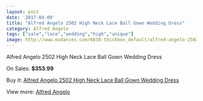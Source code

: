 ```yaml
---
layout: post
date: '2017-04-09'
title: "Alfred Angelo 2502 High Neck Lace Ball Gown Wedding Dress"
category: Alfred Angelo
tags: ["sale","lace","wedding","high","unique"]
image: http://www.eudances.com/6838-thickbox_default/alfred-angelo-2502-high-neck-lace-ball-gown-wedding-dress.jpg
---
```

Alfred Angelo 2502 High Neck Lace Ball Gown Wedding Dress

On Sales: **$353.99**
<a href="https://www.eudances.com/en/alfred-angelo/2520-alfred-angelo-2502-high-neck-lace-ball-gown-wedding-dress.html"><amp-img layout="responsive" width="600" height="600" src="//www.eudances.com/6838-thickbox_default/alfred-angelo-2502-high-neck-lace-ball-gown-wedding-dress.jpg" alt="Alfred Angelo 2502 High Neck Lace Ball Gown Wedding Dress 0" /></a>
<a href="https://www.eudances.com/en/alfred-angelo/2520-alfred-angelo-2502-high-neck-lace-ball-gown-wedding-dress.html"><amp-img layout="responsive" width="600" height="600" src="//www.eudances.com/6841-thickbox_default/alfred-angelo-2502-high-neck-lace-ball-gown-wedding-dress.jpg" alt="Alfred Angelo 2502 High Neck Lace Ball Gown Wedding Dress 1" /></a>
<a href="https://www.eudances.com/en/alfred-angelo/2520-alfred-angelo-2502-high-neck-lace-ball-gown-wedding-dress.html"><amp-img layout="responsive" width="600" height="600" src="//www.eudances.com/6840-thickbox_default/alfred-angelo-2502-high-neck-lace-ball-gown-wedding-dress.jpg" alt="Alfred Angelo 2502 High Neck Lace Ball Gown Wedding Dress 2" /></a>
<a href="https://www.eudances.com/en/alfred-angelo/2520-alfred-angelo-2502-high-neck-lace-ball-gown-wedding-dress.html"><amp-img layout="responsive" width="600" height="600" src="//www.eudances.com/6839-thickbox_default/alfred-angelo-2502-high-neck-lace-ball-gown-wedding-dress.jpg" alt="Alfred Angelo 2502 High Neck Lace Ball Gown Wedding Dress 3" /></a>

Buy it: [Alfred Angelo 2502 High Neck Lace Ball Gown Wedding Dress](https://www.eudances.com/en/alfred-angelo/2520-alfred-angelo-2502-high-neck-lace-ball-gown-wedding-dress.html "Alfred Angelo 2502 High Neck Lace Ball Gown Wedding Dress")

View more: [Alfred Angelo](https://www.eudances.com/en/36-alfred-angelo "Alfred Angelo")